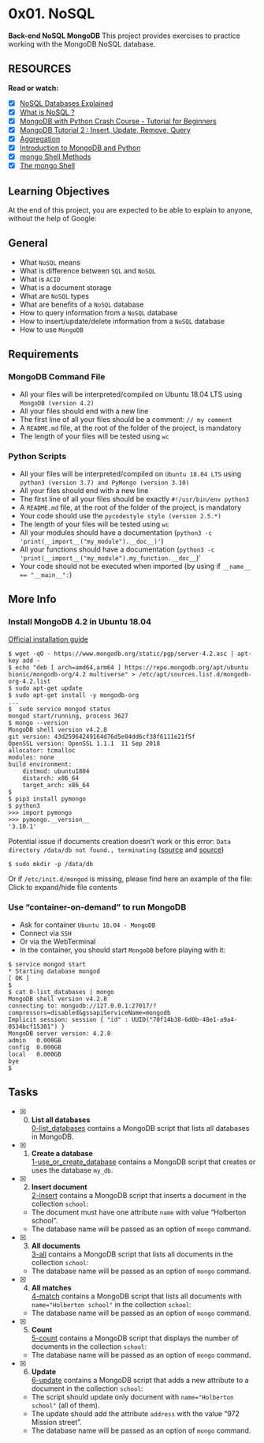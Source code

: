 # 0x01. NoSQL
**Back-end NoSQL MongoDB**
This project provides exercises to practice working with the MongoDB NoSQL database.
## RESOURCES
**Read or watch:**
+ [x] [NoSQL Databases Explained](https://intranet.alxswe.com/rltoken/wweK7dOY4pf8haCqv9Iv6Q)
+ [x] [What is NoSQL ?](https://intranet.alxswe.com/rltoken/QqqNmgzgwopHBv305ki6bg)
+ [x] [MongoDB with Python Crash Course - Tutorial for Beginners](https://intranet.alxswe.com/rltoken/RyyP9OH1EMBWWYpTs4TqoA)
+ [x] [MongoDB Tutorial 2 : Insert, Update, Remove, Query](https://intranet.alxswe.com/rltoken/9__3tR-NimgXlmjPQwTF-Q)
+ [x] [Aggregation](https://intranet.alxswe.com/rltoken/ziEDeniRobC6owPE1_avAQ)
+ [x] [Introduction to MongoDB and Python](https://intranet.alxswe.com/rltoken/axwwF4CjO7FnK8Ecochqnw)
+ [x] [mongo Shell Methods](https://intranet.alxswe.com/rltoken/lUqnLwOHbbp9FK39ijNmDQ)
+ [x] [The mongo Shell](https://intranet.alxswe.com/rltoken/bffQMLcTB4cg1bKqgBW3jw)  
## Learning Objectives
At the end of this project, you are expected to be able to explain to anyone, without the help of Google:
## General
* What `NoSQL` means
* What is difference between `SQL` and `NoSQL`
* What is `ACID`
* What is a document storage
* What are `NoSQL` types
* What are benefits of a `NoSQL` database
* How to query information from a `NoSQL` database
* How to insert/update/delete information from a `NoSQL` database
* How to use `MongoDB`
## Requirements
### MongoDB Command File
* All your files will be interpreted/compiled on Ubuntu 18.04 LTS using `MongoDB (version 4.2)`
* All your files should end with a new line
* The first line of all your files should be a comment: `// my comment`
* A `README.md` file, at the root of the folder of the project, is mandatory
* The length of your files will be tested using `wc`
### Python Scripts
* All your files will be interpreted/compiled on `Ubuntu 18.04 LTS` using `python3 (version 3.7) and PyMongo (version 3.10)`
* All your files should end with a new line
* The first line of all your files should be exactly `#!/usr/bin/env python3`
* A `README.md` file, at the root of the folder of the project, is mandatory
* Your code should use the `pycodestyle style (version 2.5.*)`
* The length of your files will be tested using `wc`
* All your modules should have a documentation (`python3 -c 'print(__import__("my_module").__doc__)'`)
* All your functions should have a documentation (`python3 -c 'print(__import__("my_module").my_function.__doc__`)'
* Your code should not be executed when imported (by using if `__name__ == "__main__":`)
## More Info
### Install MongoDB 4.2 in Ubuntu 18.04
[Official installation guide](https://www.mongodb.com/docs/manual/tutorial/install-mongodb-on-ubuntu/ "Official installation guide")
```
$ wget -qO - https://www.mongodb.org/static/pgp/server-4.2.asc | apt-key add -
$ echo "deb [ arch=amd64,arm64 ] https://repo.mongodb.org/apt/ubuntu bionic/mongodb-org/4.2 multiverse" > /etc/apt/sources.list.d/mongodb-org-4.2.list
$ sudo apt-get update
$ sudo apt-get install -y mongodb-org
...
$  sudo service mongod status
mongod start/running, process 3627
$ mongo --version
MongoDB shell version v4.2.8
git version: 43d25964249164d76d5e04dd6cf38f6111e21f5f
OpenSSL version: OpenSSL 1.1.1  11 Sep 2018
allocator: tcmalloc
modules: none
build environment:
    distmod: ubuntu1804
    distarch: x86_64
    target_arch: x86_64
$  
$ pip3 install pymongo
$ python3
>>> import pymongo
>>> pymongo.__version__
'3.10.1'
```
Potential issue if documents creation doesn’t work or this error: `Data directory /data/db not found., terminating` ([source](https://bryantson.medium.com/fixing-data-db-not-found-error-in-macos-x-when-starting-mongodb-d7b82abb2479 "source") and [source](https://stackoverflow.com/questions/37702957/mongodb-data-db-not-found "source"))
```
$ sudo mkdir -p /data/db
```
Or if `/etc/init.d/mongod` is missing, please find here an example of the file:
Click to expand/hide file contents
### Use “container-on-demand” to run MongoDB
*  Ask for container `Ubuntu 18.04 - MongoDB`
* Connect via `SSH`
* Or via the WebTerminal
* In the container, you should start `MongoDB` before playing with it:
```
$ service mongod start
* Starting database mongod                                              [ OK ]
$
$ cat 0-list_databases | mongo
MongoDB shell version v4.2.8
connecting to: mongodb://127.0.0.1:27017/?compressors=disabled&gssapiServiceName=mongodb
Implicit session: session { "id" : UUID("70f14b38-6d0b-48e1-a9a4-0534bcf15301") }
MongoDB server version: 4.2.8
admin   0.000GB
config  0.000GB
local   0.000GB
bye
$
```
## Tasks
+ [x] 0. **List all databases**<br/>[0-list_databases](0-list_databases) contains a MongoDB script that lists all databases in MongoDB.
+ [x] 1. **Create a database**<br/>[1-use_or_create_database](1-use_or_create_database) contains a MongoDB script that creates or uses the database `my_db`.
+ [x] 2. **Insert document**<br/>[2-insert](2-insert) contains a MongoDB script that inserts a document in the collection `school`:
  + The document must have one attribute `name` with value “Holberton school”.
  + The database name will be passed as an option of `mongo` command.
+ [x] 3. **All documents**<br/>[3-all](3-all) contains a MongoDB script that lists all documents in the collection `school`:
  + The database name will be passed as an option of `mongo` command.
+ [x] 4. **All matches**<br/>[4-match](4-match) contains a MongoDB script that lists all documents with `name="Holberton school"` in the collection `school`:
  + The database name will be passed as an option of `mongo` command.
+ [x] 5. **Count**<br/>[5-count](5-count) contains a MongoDB script that displays the number of documents in the collection `school`:
  + The database name will be passed as an option of `mongo` command.
+ [x] 6. **Update**<br/>[6-update](6-update) contains a MongoDB script that adds a new attribute to a document in the collection `school`:
  + The script should update only document with `name="Holberton school"` (all of them).
  + The update should add the attribute `address` with the value “972 Mission street”.
  + The database name will be passed as an option of `mongo` command.

